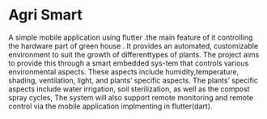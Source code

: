 # Agri Smart

A simple mobile application using flutter .the main feature of it controlling the hardware part of green house .
It provides an automated, customizable environment to suit the growth of differenttypes of plants.
The project aims to provide this through a smart embedded sys-tem that controls various environmental aspects.
These aspects include humidity,temperature, shading, ventilation, light, and plants’ specific aspects. The plants’
specific aspects include water irrigation, soil sterilization, as well as the compost
spray cycles, The system will also support remote monitoring and remote control
via the mobile application implmenting in flutter(dart).

